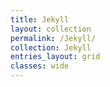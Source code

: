```yaml
---
title: Jekyll
layout: collection
permalink: /Jekyll/
collection: Jekyll
entries_layout: grid
classes: wide
---
```

